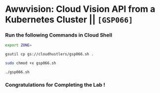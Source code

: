 # Awwvision: Cloud Vision API from a Kubernetes Cluster || `[GSP066]`

### Run the following Commands in Cloud Shell

```bash
export ZONE=
```

```bash
gsutil cp gs://cloudhustlers/gsp066.sh .

sudo chmod +x gsp066.sh

./gsp066.sh
```

### Congratulations for Completing the Lab !
